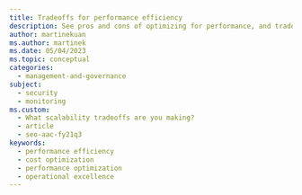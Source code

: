 ```yaml
---
title: Tradeoffs for performance efficiency
description: See pros and cons of optimizing for performance, and tradeoffs between performance and operational excellence, reliability, cost optimization, and security.
author: martinekuan
ms.author: martinek
ms.date: 05/04/2023
ms.topic: conceptual
categories:
  - management-and-governance
subject:
  - security
  - monitoring
ms.custom:
  - What scalability tradeoffs are you making?
  - article
  - seo-aac-fy21q3
keywords:
  - performance efficiency
  - cost optimization
  - performance optimization
  - operational excellence
---
```

